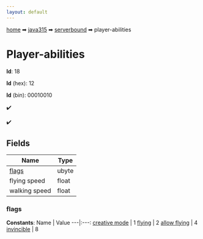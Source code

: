 ```yaml
---
layout: default
---
```


[home](/) ➡ [java315](/protocol/java315) ➡ [serverbound](/protocol/java315/serverbound) ➡ player-abilities

# Player-abilities

**Id**: 18

**Id** (hex): 12

**Id** (bin): 00010010

✔️

✔️

## Fields

Name | Type
---|---
[flags](#flags) | ubyte
flying speed | float
walking speed | float

### flags

**Constants**:
Name | Value
---|:---:
[creative mode](flags_creative-mode) | 1
[flying](flags_flying) | 2
[allow flying](flags_allow-flying) | 4
[invincible](flags_invincible) | 8

